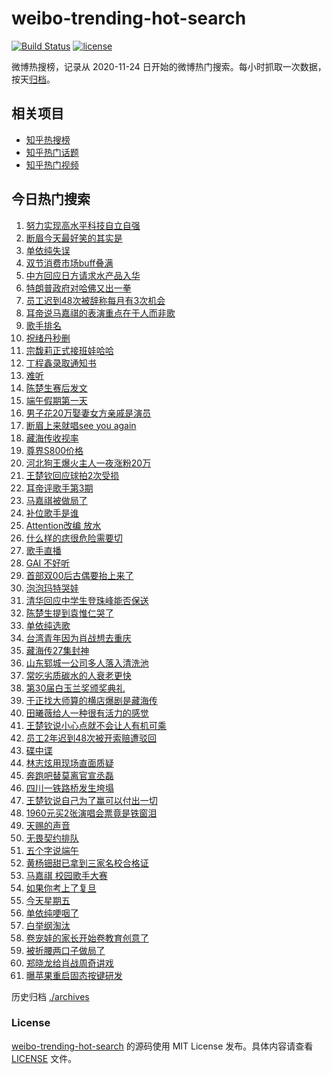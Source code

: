 # weibo-trending-hot-search

[![Build Status](https://github.com/justjavac/weibo-trending-hot-search/workflows/ci/badge.svg?branch=master)](https://github.com/justjavac/weibo-trending-hot-search/actions)
[![license](https://img.shields.io/github/license/justjavac/weibo-trending-hot-search)](https://github.com/justjavac/weibo-trending-hot-search/blob/master/LICENSE)

微博热搜榜，记录从 2020-11-24 日开始的微博热门搜索。每小时抓取一次数据，按天[归档](./archives)。

## 相关项目

- [知乎热搜榜](https://github.com/justjavac/zhihu-trending-top-search)
- [知乎热门话题](https://github.com/justjavac/zhihu-trending-hot-questions)
- [知乎热门视频](https://github.com/justjavac/zhihu-trending-hot-video)

## 今日热门搜索

<!-- BEGIN -->
<!-- 最后更新时间 Sat May 31 2025 01:14:11 GMT+0800 (China Standard Time) -->

1. [努力实现高水平科技自立自强](https://s.weibo.com//weibo?q=%23%E5%8A%AA%E5%8A%9B%E5%AE%9E%E7%8E%B0%E9%AB%98%E6%B0%B4%E5%B9%B3%E7%A7%91%E6%8A%80%E8%87%AA%E7%AB%8B%E8%87%AA%E5%BC%BA%23&Refer=new_time)
1. [断眉今天最好笑的其实是](https://s.weibo.com//weibo?q=%E6%96%AD%E7%9C%89%E4%BB%8A%E5%A4%A9%E6%9C%80%E5%A5%BD%E7%AC%91%E7%9A%84%E5%85%B6%E5%AE%9E%E6%98%AF&t=31&band_rank=7&Refer=top)
1. [单依纯失误](https://s.weibo.com//weibo?q=%E5%8D%95%E4%BE%9D%E7%BA%AF%E5%A4%B1%E8%AF%AF&t=31&band_rank=2&Refer=top)
1. [双节消费市场buff叠满](https://s.weibo.com//weibo?q=%23%E5%8F%8C%E8%8A%82%E6%B6%88%E8%B4%B9%E5%B8%82%E5%9C%BAbuff%E5%8F%A0%E6%BB%A1%23&t=31&band_rank=3&Refer=top)
1. [中方回应日方请求水产品入华](https://s.weibo.com//weibo?q=%23%E4%B8%AD%E6%96%B9%E5%9B%9E%E5%BA%94%E6%97%A5%E6%96%B9%E8%AF%B7%E6%B1%82%E6%B0%B4%E4%BA%A7%E5%93%81%E5%85%A5%E5%8D%8E%23&t=31&band_rank=4&Refer=top)
1. [特朗普政府对哈佛又出一拳](https://s.weibo.com//weibo?q=%23%E7%89%B9%E6%9C%97%E6%99%AE%E6%94%BF%E5%BA%9C%E5%AF%B9%E5%93%88%E4%BD%9B%E5%8F%88%E5%87%BA%E4%B8%80%E6%8B%B3%23&t=31&band_rank=19&Refer=top)
1. [员工迟到48次被辞称每月有3次机会](https://s.weibo.com//weibo?q=%23%E5%91%98%E5%B7%A5%E8%BF%9F%E5%88%B048%E6%AC%A1%E8%A2%AB%E8%BE%9E%E7%A7%B0%E6%AF%8F%E6%9C%88%E6%9C%893%E6%AC%A1%E6%9C%BA%E4%BC%9A%23&t=31&band_rank=5&Refer=top)
1. [耳帝说马嘉祺的表演重点在于人而非歌](https://s.weibo.com//weibo?q=%23%E8%80%B3%E5%B8%9D%E8%AF%B4%E9%A9%AC%E5%98%89%E7%A5%BA%E7%9A%84%E8%A1%A8%E6%BC%94%E9%87%8D%E7%82%B9%E5%9C%A8%E4%BA%8E%E4%BA%BA%E8%80%8C%E9%9D%9E%E6%AD%8C%23&t=31&band_rank=7&Refer=top)
1. [歌手排名](https://s.weibo.com//weibo?q=%E6%AD%8C%E6%89%8B%E6%8E%92%E5%90%8D&t=31&band_rank=1&Refer=top)
1. [祝绪丹秒删](https://s.weibo.com//weibo?q=%E7%A5%9D%E7%BB%AA%E4%B8%B9%E7%A7%92%E5%88%A0&t=31&band_rank=8&Refer=top)
1. [宗馥莉正式接班娃哈哈](https://s.weibo.com//weibo?q=%23%E5%AE%97%E9%A6%A5%E8%8E%89%E6%AD%A3%E5%BC%8F%E6%8E%A5%E7%8F%AD%E5%A8%83%E5%93%88%E5%93%88%23&t=31&band_rank=10&Refer=top)
1. [丁程鑫录取通知书](https://s.weibo.com//weibo?q=%23%E4%B8%81%E7%A8%8B%E9%91%AB%E5%BD%95%E5%8F%96%E9%80%9A%E7%9F%A5%E4%B9%A6%23&t=31&band_rank=11&Refer=top)
1. [难听](https://s.weibo.com//weibo?q=%E9%9A%BE%E5%90%AC&t=31&band_rank=13&Refer=top)
1. [陈楚生赛后发文](https://s.weibo.com//weibo?q=%23%E9%99%88%E6%A5%9A%E7%94%9F%E8%B5%9B%E5%90%8E%E5%8F%91%E6%96%87%23&t=31&band_rank=23&Refer=top)
1. [端午假期第一天](https://s.weibo.com//weibo?q=%23%E7%AB%AF%E5%8D%88%E5%81%87%E6%9C%9F%E7%AC%AC%E4%B8%80%E5%A4%A9%23&t=31&band_rank=14&Refer=top)
1. [男子花20万娶妻女方亲戚是演员](https://s.weibo.com//weibo?q=%23%E7%94%B7%E5%AD%90%E8%8A%B120%E4%B8%87%E5%A8%B6%E5%A6%BB%E5%A5%B3%E6%96%B9%E4%BA%B2%E6%88%9A%E6%98%AF%E6%BC%94%E5%91%98%23&t=31&band_rank=6&Refer=top)
1. [断眉上来就唱see you again](https://s.weibo.com//weibo?q=%E6%96%AD%E7%9C%89%E4%B8%8A%E6%9D%A5%E5%B0%B1%E5%94%B1see%20you%20again&t=31&band_rank=17&Refer=top)
1. [藏海传收视率](https://s.weibo.com//weibo?q=%E8%97%8F%E6%B5%B7%E4%BC%A0%E6%94%B6%E8%A7%86%E7%8E%87&t=31&band_rank=16&Refer=top)
1. [尊界S800价格](https://s.weibo.com//weibo?q=%E5%B0%8A%E7%95%8CS800%E4%BB%B7%E6%A0%BC&t=31&band_rank=15&Refer=top)
1. [河北狗王爆火主人一夜涨粉20万](https://s.weibo.com//weibo?q=%23%E6%B2%B3%E5%8C%97%E7%8B%97%E7%8E%8B%E7%88%86%E7%81%AB%E4%B8%BB%E4%BA%BA%E4%B8%80%E5%A4%9C%E6%B6%A8%E7%B2%8920%E4%B8%87%23&t=31&band_rank=18&Refer=top)
1. [王楚钦回应球拍2次受损](https://s.weibo.com//weibo?q=%23%E7%8E%8B%E6%A5%9A%E9%92%A6%E5%9B%9E%E5%BA%94%E7%90%83%E6%8B%8D2%E6%AC%A1%E5%8F%97%E6%8D%9F%23&t=31&band_rank=9&Refer=top)
1. [耳帝评歌手第3期](https://s.weibo.com//weibo?q=%E8%80%B3%E5%B8%9D%E8%AF%84%E6%AD%8C%E6%89%8B%E7%AC%AC3%E6%9C%9F&t=31&band_rank=14&Refer=top)
1. [马嘉祺被做局了](https://s.weibo.com//weibo?q=%E9%A9%AC%E5%98%89%E7%A5%BA%E8%A2%AB%E5%81%9A%E5%B1%80%E4%BA%86&t=31&band_rank=22&Refer=top)
1. [补位歌手是谁](https://s.weibo.com//weibo?q=%E8%A1%A5%E4%BD%8D%E6%AD%8C%E6%89%8B%E6%98%AF%E8%B0%81&t=31&band_rank=21&Refer=top)
1. [Attention改编 放水](https://s.weibo.com//weibo?q=Attention%E6%94%B9%E7%BC%96%20%E6%94%BE%E6%B0%B4&t=31&band_rank=26&Refer=top)
1. [什么样的痣很危险需要切](https://s.weibo.com//weibo?q=%23%E4%BB%80%E4%B9%88%E6%A0%B7%E7%9A%84%E7%97%A3%E5%BE%88%E5%8D%B1%E9%99%A9%E9%9C%80%E8%A6%81%E5%88%87%23&t=31&band_rank=24&Refer=top)
1. [歌手直播](https://s.weibo.com//weibo?q=%E6%AD%8C%E6%89%8B%E7%9B%B4%E6%92%AD&t=31&band_rank=28&Refer=top)
1. [GAI 不好听](https://s.weibo.com//weibo?q=GAI%20%E4%B8%8D%E5%A5%BD%E5%90%AC&t=31&band_rank=33&Refer=top)
1. [首部双00后古偶要抬上来了](https://s.weibo.com//weibo?q=%E9%A6%96%E9%83%A8%E5%8F%8C00%E5%90%8E%E5%8F%A4%E5%81%B6%E8%A6%81%E6%8A%AC%E4%B8%8A%E6%9D%A5%E4%BA%86&t=31&band_rank=29&Refer=top)
1. [泡泡玛特哭娃](https://s.weibo.com//weibo?q=%E6%B3%A1%E6%B3%A1%E7%8E%9B%E7%89%B9%E5%93%AD%E5%A8%83&t=31&band_rank=35&Refer=top)
1. [清华回应中学生登珠峰能否保送](https://s.weibo.com//weibo?q=%23%E6%B8%85%E5%8D%8E%E5%9B%9E%E5%BA%94%E4%B8%AD%E5%AD%A6%E7%94%9F%E7%99%BB%E7%8F%A0%E5%B3%B0%E8%83%BD%E5%90%A6%E4%BF%9D%E9%80%81%23&t=31&band_rank=30&Refer=top)
1. [陈楚生提到袁惟仁哭了](https://s.weibo.com//weibo?q=%23%E9%99%88%E6%A5%9A%E7%94%9F%E6%8F%90%E5%88%B0%E8%A2%81%E6%83%9F%E4%BB%81%E5%93%AD%E4%BA%86%23&t=31&band_rank=32&Refer=top)
1. [单依纯选歌](https://s.weibo.com//weibo?q=%E5%8D%95%E4%BE%9D%E7%BA%AF%E9%80%89%E6%AD%8C&t=31&band_rank=32&Refer=top)
1. [台湾青年因为肖战想去重庆](https://s.weibo.com//weibo?q=%23%E5%8F%B0%E6%B9%BE%E9%9D%92%E5%B9%B4%E5%9B%A0%E4%B8%BA%E8%82%96%E6%88%98%E6%83%B3%E5%8E%BB%E9%87%8D%E5%BA%86%23&t=31&band_rank=38&Refer=top)
1. [藏海传27集封神](https://s.weibo.com//weibo?q=%23%E8%97%8F%E6%B5%B7%E4%BC%A027%E9%9B%86%E5%B0%81%E7%A5%9E%23&t=31&band_rank=42&Refer=top)
1. [山东郓城一公司多人落入清洗池](https://s.weibo.com//weibo?q=%23%E5%B1%B1%E4%B8%9C%E9%83%93%E5%9F%8E%E4%B8%80%E5%85%AC%E5%8F%B8%E5%A4%9A%E4%BA%BA%E8%90%BD%E5%85%A5%E6%B8%85%E6%B4%97%E6%B1%A0%23&t=31&band_rank=20&Refer=top)
1. [常吃劣质碳水的人衰老更快](https://s.weibo.com//weibo?q=%23%E5%B8%B8%E5%90%83%E5%8A%A3%E8%B4%A8%E7%A2%B3%E6%B0%B4%E7%9A%84%E4%BA%BA%E8%A1%B0%E8%80%81%E6%9B%B4%E5%BF%AB%23&t=31&band_rank=43&Refer=top)
1. [第30届白玉兰奖颁奖典礼](https://s.weibo.com//weibo?q=%23%E7%AC%AC30%E5%B1%8A%E7%99%BD%E7%8E%89%E5%85%B0%E5%A5%96%E9%A2%81%E5%A5%96%E5%85%B8%E7%A4%BC%23&t=31&band_rank=34&Refer=top)
1. [于正找大师算的横店爆剧是藏海传](https://s.weibo.com//weibo?q=%E4%BA%8E%E6%AD%A3%E6%89%BE%E5%A4%A7%E5%B8%88%E7%AE%97%E7%9A%84%E6%A8%AA%E5%BA%97%E7%88%86%E5%89%A7%E6%98%AF%E8%97%8F%E6%B5%B7%E4%BC%A0&t=31&band_rank=37&Refer=top)
1. [田曦薇给人一种很有活力的感觉](https://s.weibo.com//weibo?q=%E7%94%B0%E6%9B%A6%E8%96%87%E7%BB%99%E4%BA%BA%E4%B8%80%E7%A7%8D%E5%BE%88%E6%9C%89%E6%B4%BB%E5%8A%9B%E7%9A%84%E6%84%9F%E8%A7%89&t=31&band_rank=39&Refer=top)
1. [王楚钦说小心点就不会让人有机可乘](https://s.weibo.com//weibo?q=%23%E7%8E%8B%E6%A5%9A%E9%92%A6%E8%AF%B4%E5%B0%8F%E5%BF%83%E7%82%B9%E5%B0%B1%E4%B8%8D%E4%BC%9A%E8%AE%A9%E4%BA%BA%E6%9C%89%E6%9C%BA%E5%8F%AF%E4%B9%98%23&t=31&band_rank=25&Refer=top)
1. [员工2年迟到48次被开索赔遭驳回](https://s.weibo.com//weibo?q=%23%E5%91%98%E5%B7%A52%E5%B9%B4%E8%BF%9F%E5%88%B048%E6%AC%A1%E8%A2%AB%E5%BC%80%E7%B4%A2%E8%B5%94%E9%81%AD%E9%A9%B3%E5%9B%9E%23&t=31&band_rank=46&Refer=top)
1. [碟中谍](https://s.weibo.com//weibo?q=%E7%A2%9F%E4%B8%AD%E8%B0%8D&t=31&band_rank=42&Refer=top)
1. [林志炫用现场直面质疑](https://s.weibo.com//weibo?q=%E6%9E%97%E5%BF%97%E7%82%AB%E7%94%A8%E7%8E%B0%E5%9C%BA%E7%9B%B4%E9%9D%A2%E8%B4%A8%E7%96%91&t=31&band_rank=41&Refer=top)
1. [奔跑吧替莫离官宣丞磊](https://s.weibo.com//weibo?q=%23%E5%A5%94%E8%B7%91%E5%90%A7%E6%9B%BF%E8%8E%AB%E7%A6%BB%E5%AE%98%E5%AE%A3%E4%B8%9E%E7%A3%8A%23&t=31&band_rank=44&Refer=top)
1. [四川一铁路桥发生垮塌](https://s.weibo.com//weibo?q=%23%E5%9B%9B%E5%B7%9D%E4%B8%80%E9%93%81%E8%B7%AF%E6%A1%A5%E5%8F%91%E7%94%9F%E5%9E%AE%E5%A1%8C%23&t=31&band_rank=49&Refer=top)
1. [王楚钦说自己为了赢可以付出一切](https://s.weibo.com//weibo?q=%23%E7%8E%8B%E6%A5%9A%E9%92%A6%E8%AF%B4%E8%87%AA%E5%B7%B1%E4%B8%BA%E4%BA%86%E8%B5%A2%E5%8F%AF%E4%BB%A5%E4%BB%98%E5%87%BA%E4%B8%80%E5%88%87%23&t=31&band_rank=47&Refer=top)
1. [1960元买2张演唱会票竟是铁窗泪](https://s.weibo.com//weibo?q=%231960%E5%85%83%E4%B9%B02%E5%BC%A0%E6%BC%94%E5%94%B1%E4%BC%9A%E7%A5%A8%E7%AB%9F%E6%98%AF%E9%93%81%E7%AA%97%E6%B3%AA%23&t=31&band_rank=50&Refer=top)
1. [天赐的声音](https://s.weibo.com//weibo?q=%E5%A4%A9%E8%B5%90%E7%9A%84%E5%A3%B0%E9%9F%B3&t=31&band_rank=48&Refer=top)
1. [无畏契约排队](https://s.weibo.com//weibo?q=%E6%97%A0%E7%95%8F%E5%A5%91%E7%BA%A6%E6%8E%92%E9%98%9F&t=31&band_rank=49&Refer=top)
1. [五个字说端午](https://s.weibo.com//weibo?q=%23%E4%BA%94%E4%B8%AA%E5%AD%97%E8%AF%B4%E7%AB%AF%E5%8D%88%23&t=31&band_rank=50&Refer=top)
1. [黄杨钿甜已拿到三家名校合格证](https://s.weibo.com//weibo?q=%23%E9%BB%84%E6%9D%A8%E9%92%BF%E7%94%9C%E5%B7%B2%E6%8B%BF%E5%88%B0%E4%B8%89%E5%AE%B6%E5%90%8D%E6%A0%A1%E5%90%88%E6%A0%BC%E8%AF%81%23&t=31&band_rank=12&Refer=top)
1. [马嘉祺 校园歌手大赛](https://s.weibo.com//weibo?q=%E9%A9%AC%E5%98%89%E7%A5%BA%20%E6%A0%A1%E5%9B%AD%E6%AD%8C%E6%89%8B%E5%A4%A7%E8%B5%9B&t=31&band_rank=27&Refer=top)
1. [如果你考上了复旦](https://s.weibo.com//weibo?q=%E5%A6%82%E6%9E%9C%E4%BD%A0%E8%80%83%E4%B8%8A%E4%BA%86%E5%A4%8D%E6%97%A6&t=31&band_rank=30&Refer=top)
1. [今天星期五](https://s.weibo.com//weibo?q=%23%E4%BB%8A%E5%A4%A9%E6%98%9F%E6%9C%9F%E4%BA%94%23&t=31&band_rank=31&Refer=top)
1. [单依纯哽咽了](https://s.weibo.com//weibo?q=%23%E5%8D%95%E4%BE%9D%E7%BA%AF%E5%93%BD%E5%92%BD%E4%BA%86%23&t=31&band_rank=36&Refer=top)
1. [白举纲淘汰](https://s.weibo.com//weibo?q=%E7%99%BD%E4%B8%BE%E7%BA%B2%E6%B7%98%E6%B1%B0&t=31&band_rank=39&Refer=top)
1. [卷宠娃的家长开始卷教育创意了](https://s.weibo.com//weibo?q=%23%E5%8D%B7%E5%AE%A0%E5%A8%83%E7%9A%84%E5%AE%B6%E9%95%BF%E5%BC%80%E5%A7%8B%E5%8D%B7%E6%95%99%E8%82%B2%E5%88%9B%E6%84%8F%E4%BA%86%23&t=31&band_rank=40&Refer=top)
1. [被折腰两口子做局了](https://s.weibo.com//weibo?q=%23%E8%A2%AB%E6%8A%98%E8%85%B0%E4%B8%A4%E5%8F%A3%E5%AD%90%E5%81%9A%E5%B1%80%E4%BA%86%23&t=31&band_rank=44&Refer=top)
1. [郑晓龙给肖战周奇讲戏](https://s.weibo.com//weibo?q=%23%E9%83%91%E6%99%93%E9%BE%99%E7%BB%99%E8%82%96%E6%88%98%E5%91%A8%E5%A5%87%E8%AE%B2%E6%88%8F%23&t=31&band_rank=45&Refer=top)
1. [曝苹果重启固态按键研发](https://s.weibo.com//weibo?q=%23%E6%9B%9D%E8%8B%B9%E6%9E%9C%E9%87%8D%E5%90%AF%E5%9B%BA%E6%80%81%E6%8C%89%E9%94%AE%E7%A0%94%E5%8F%91%23&t=31&band_rank=48&Refer=top)

<!-- END -->

历史归档 [./archives](./archives)

### License

[weibo-trending-hot-search](https://github.com/justjavac/weibo-trending-hot-search) 的源码使用 MIT License
发布。具体内容请查看 [LICENSE](./LICENSE) 文件。
